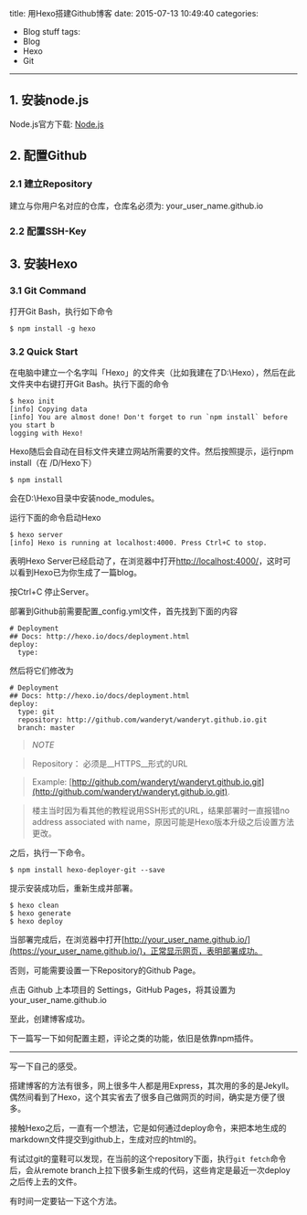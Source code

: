 title: 用Hexo搭建Github博客
date: 2015-07-13 10:49:40
categories:
- Blog stuff
tags:
- Blog
- Hexo
- Git
---
## 1. 安装node.js

Node.js官方下载: [Node.js](http://nodejs.org/download/ "Node.js")

## 2. 配置Github

### 2.1 建立Repository

建立与你用户名对应的仓库，仓库名必须为: your_user_name.github.io

### 2.2 配置SSH-Key

## 3. 安装Hexo

### 3.1 Git Command

打开Git Bash，执行如下命令

    $ npm install -g hexo

<!--more-->

### 3.2 Quick Start

在电脑中建立一个名字叫「Hexo」的文件夹（比如我建在了D:\Hexo），然后在此文件夹中右键打开Git Bash。执行下面的命令

    $ hexo init
    [info] Copying data
    [info] You are almost done! Don't forget to run `npm install` before you start b
    logging with Hexo!

Hexo随后会自动在目标文件夹建立网站所需要的文件。然后按照提示，运行npm install（在 /D/Hexo下）

    $ npm install

会在D:\Hexo目录中安装node_modules。

运行下面的命令启动Hexo

    $ hexo server
    [info] Hexo is running at localhost:4000. Press Ctrl+C to stop.

表明Hexo Server已经启动了，在浏览器中打开[http://localhost:4000/](http://localhost:4000/)，这时可以看到Hexo已为你生成了一篇blog。

按Ctrl+C 停止Server。

部署到Github前需要配置_config.yml文件，首先找到下面的内容

    # Deployment
    ## Docs: http://hexo.io/docs/deployment.html
    deploy:
      type:

然后将它们修改为

    # Deployment
    ## Docs: http://hexo.io/docs/deployment.html
    deploy:
      type: git
      repository: http://github.com/wanderyt/wanderyt.github.io.git
      branch: master

> _NOTE_

> Repository： 必须是__HTTPS__形式的URL

> Example: [http://github.com/wanderyt/wanderyt.github.io.git](http://github.com/wanderyt/wanderyt.github.io.git).

> 楼主当时因为看其他的教程说用SSH形式的URL，结果部署时一直报错no address associated with name，原因可能是Hexo版本升级之后设置方法更改。

之后，执行一下命令。

    $ npm install hexo-deployer-git --save

提示安装成功后，重新生成并部署。

    $ hexo clean
    $ hexo generate
    $ hexo deploy

当部署完成后，在浏览器中打开[http://your_user_name.github.io/](https://your_user_name.github.io/)，正常显示网页，表明部署成功。

否则，可能需要设置一下Repository的Github Page。

点击 Github 上本项目的 Settings，GitHub Pages，将其设置为your_user_name.github.io

至此，创建博客成功。

下一篇写一下如何配置主题，评论之类的功能，依旧是依靠npm插件。

* * *

写一下自己的感受。

搭建博客的方法有很多，网上很多牛人都是用Express，其次用的多的是Jekyll。偶然间看到了Hexo，这个其实省去了很多自己做网页的时间，确实是方便了很多。

接触Hexo之后，一直有一个想法，它是如何通过deploy命令，来把本地生成的markdown文件提交到github上，生成对应的html的。

有试过git的童鞋可以发现，在当前的这个repository下面，执行`git fetch`命令后，会从remote branch上拉下很多新生成的代码，这些肯定是最近一次deploy之后传上去的文件。

有时间一定要钻一下这个方法。